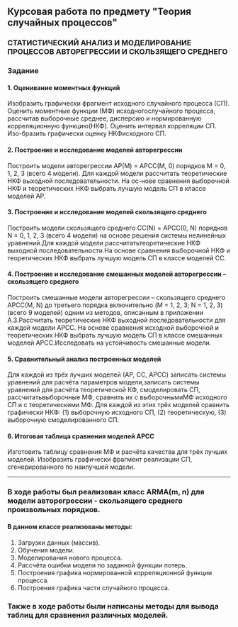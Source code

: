 ## Курсовая работа по предмету "Теория случайных процессов"

### СТАТИСТИЧЕСКИЙ АНАЛИЗ И МОДЕЛИРОВАНИЕ ПРОЦЕССОВ АВТОРЕГРЕССИИ И СКОЛЬЗЯЩЕГО СРЕДНЕГО

### Задание

#### 1.	Оценивание моментных функций
Изобразить графически фрагмент исходного случайного процесса (СП). Оценить моментные функции (МФ) исходногослучайного процесса, рассчитав выборочные среднее, дисперсию и нормированную корреляционную функцию(НКФ). Оценить интервал корреляции СП. Изо-бразить графически оценку НКФисходного СП.

#### 2. Построение и исследование моделей авторегрессии
Построить модели авторегрессии АР(M) = АРСС(M, 0) порядков M = 0, 1, 2, 3 (всего 4 модели). Для каждой модели рассчитать теоретические НКФ выходной последовательности. На ос-нове сравнения выборочной НКФ и теоретических НКФ выбрать лучшую модель СП в классе моделей АР.

#### 3. Построение и исследование моделей скользящего среднего
Построить модели скользящего среднего СС(N) = АРСС(0, N) порядков N = 0, 1, 2, 3 (всего 4 модели) на основе решения системы нелинейных уравнений.Для каждой модели рассчитатьтеоретические НКФ выходной последовательности.На основе сравнения выборочной НКФ и теоретических НКФ выбрать лучшую модель СП в классе моделей СС.

#### 4. Построение и исследование смешанных моделей авторегрессии – скользящего среднего
Построить смешанные модели авторегрессии – скользящего среднего АРСС(M, N) до третьего порядка включительно (M = 1, 2, 3; N = 1, 2, 3) (всего 9 моделей) одним из методов, описанным в приложении А.3.Рассчитать теоретические НКФ выходной последовательности для каждой модели АРСС. На основе сравнения исходной выборочной и теоретических НКФ выбрать лучшую модель СП в классе смешанных моделей АРСС.Исследовать на устойчивость смешанные модели.

#### 5. Сравнительный анализ построенных моделей
Для каждой из трёх лучших моделей (АР, СС, АРСС) записать системы уравнений для расчёта параметров модели,записать системы уравнений для расчёта теоретической КФ, смоделировать СП, рассчитатьвыборочные МФ, сравнить их с выборочнымиМФ исходного СП и с теоретическими МФ. Для каждой из этих трёх моделей сравнить графически НКФ: (1) выборочную исходного СП, (2) теоретическую, (3) выборочную смоделированного СП. 

#### 6. Итоговая таблица сравнения моделей АРСС
Изготовить таблицу сравнения МФ и расчёта качества для трёх лучших моделей. Изобразить графически фрагмент реализации СП, сгенерированного по наилучшей модели.

___

### В ходе работы был реализован класс ARMA(m, n) для модели авторегрессии - скользящего среднего произвольных порядков.

#### В данном классе реализованы методы:
1) Загрузки данных (массив).
2) Обучения модели.
3) Моделирования нового процесса.
4) Рассчёта ошибки модели по заданной функции потерь.
5) Построения графика нормированной корреляционной функции процесса.
6) Построения графика части случайного процесса.

### Также в ходе работы были написаны методы для вывода таблиц для сравнения различных моделей.
